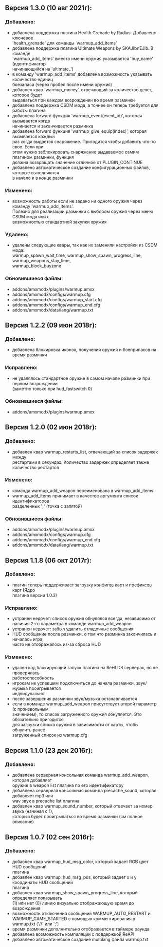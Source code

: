 ## Версия 1.3.0 (10 авг 2021г):
### Добавлено:
- добавлена поддержка плагина Health Grenade by Radius. Добавлено ключевое  
  'health_grenade' для команды 'warmup_add_items'
- добавлена поддержка плагина Ultimate Weapons by SKAJIbnEJIb. В команде  
  'warmup_add_items' вместо имени оружия указывается 'buy_name' (идентификатор  
  начинающийся на 'ultimate_')
- в команду 'warmup_add_items' добавлена возможность указывать количество единиц  
  боезапаса (через пробел после имени оружия)
- добавлен квар 'warmup_money', отвечающий за количество денег, которое будет  
  выдаваться при каждом возрождении во время разминки
- добавлена поддержка CSDM мода, а точнее он теперь требуется для работы плагина
- добавлена forward функция 'warmup_event(event_id)', которая вызывается когда  
  начинается и заканчивается разминка
- добавлена forward функция 'warmup_give_equip(index)', которая вызывается каждый  
  раз когда выдается снаряжение. Пригодится чтобы добавить что-то свое. Если при  
  этом нужно заблокировать снаряжение выдаваемое самим плагином разминки, функция  
  должна возвращать значение отличное от PLUGIN_CONTINUE
- добавлено автоматическое создание конфигурационных файлов, которые выполняются  
  в начале и в конце разминки

### Изменено:
- возможность работы если не задано ни одного оружия через команду 'warmup_add_items'.  
  Полезно для реализации разминки с выбором оружия через меню CSDM мода или с  
  возможностью стандартной закупки оружия

### Удалено:
- удалены следующие квары, так как их заменили настройки из CSDM мода:  
  warmup_spawn_wait_time, warmup_show_spawn_progress_line, warmup_weapons_stay_time,  
  warmup_block_buyzone

### Обновившиеся файлы:
- addons/amxmodx/plugins/warmup.amxx
- addons/amxmodx/configs/warmup.cfg
- addons/amxmodx/configs/warmup_start.cfg
- addons/amxmodx/configs/warmup_end.cfg
- addons/amxmodx/data/lang/warmup.txt

## Версия 1.2.2 (09 июн 2018г):
### Добавлено:
- добавлена блокировка иконок, получения оружия и боеприпасов на время разминки

### Исправлено:
- не удалялось стандартное оружие в самом начале разминки при первом возрождении  
 (заметно только при hud_fastswitch 0)

### Обновившиеся файлы:
- addons/amxmodx/plugins/warmup.amxx

## Версия 1.2.0 (02 июн 2018г):
### Добавлено:
- добавлен квар warmup_restarts_list, отвечающий за список задержек между  
  рестартами в секундах. Количество задержек определяет также количество рестартов

### Изменено:
- команда warmup_add_weapon переименована в warmup_add_items
- warmup_add_items принимает в качестве аргумента список идентификаторов  
  разделенных ';' (точка с запятой)

### Обновившиеся файлы:
- addons/amxmodx/plugins/warmup.amxx
- addons/amxmodx/configs/warmup.cfg
- addons/amxmodx/configs/warmup_end.cfg
- addons/amxmodx/data/lang/warmup.txt

## Версия 1.1.8 (06 окт 2017г):
### Добавлено:
- плагин теперь поддерживает загрузку конфигов карт и префиксов карт (Ядро  
  плагина версии 1.0.3)

### Исправлено:
- устранен недочет: список оружия обнулялся всегда, независимо от  
  наличия 2-го параметра в команде warmup_add_weapon
- устранен недочет: забыл удалить отладочные сообщения
- HUD сообщение после разминки, о том что разминка закончилась и началась игра,  
  часто не отображалось из-за сброса HUD

### Изменено:
- удален код блокирующий запуск плагина на ReHLDS серверах, но не проверялась  
  работоспособность
- игрокам не успевшим подключиться до начала разминки, звук/музыка проигрывается  
  индвидулально
- после завершения разминки звук/музыка останавливается
- если в команде warmup_add_weapon присутствует второй параметр (с произвольным  
  значением), то список загруженного оружия обнуляется. Это обязательно пригодится  
  для загрузки списка оружия в зависимости от карты, чтобы обнулить ранее  
  загруженный список из warmup.cfg

## Версия 1.1.0 (23 дек 2016г):
### Добавлено:
- добавлена серверная консольная команда warmup_add_weapon, которая добавляет  
  оружие в weapon list плагина по его идентификатору
- добавлена серверная консольная команда precache_sound, которая добавляет mp3 или  
  wav звук в precache list плагина
- добавлен квар warmup_sound_number, который отвечает за номер звука (начиная с 1),  
  который будет проигрываться во время разминки (см полное описание)
  
## Версия 1.0.7 (02 сен 2016г):
### Добавлено:
- добавлен квар warmup_hud_msg_color, который задает RGB цвет HUD сообщений  
  плагина
- добавлен квар warmup_hud_msg_pos, который задает x и y координаты HUD сообщений  
  плагина
- добавлен квар warmup_show_spawn_progress_line, который определяет показывать  
  (1) или нет (0) линию визуально отображающую время до возрождения
- возможность отключения сообщений WARMUP_AUTO_RESTART и  
  WARMUP_GAME_STARTED с помощью комментирования в warmup.txt ('//' или ';')
- время разминки дополнительно отображается в таймере раунда
- добавлена возможность компиляции с поддержкой ReAPI
- добавлено автоматическое создание multilang файла warmup.txt
